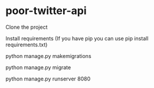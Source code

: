 # poor-twitter-api

Clone the project

Install requirements (If you have pip you can use pip install requirements.txt)

  python manage.py makemigrations

  python manage.py migrate

  python manage.py runserver 8080
